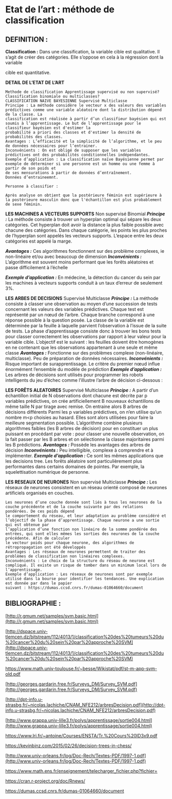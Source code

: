 # Etat de l’art : méthode de classification

## DEFINITION :

**Classification :** Dans une classification, la variable cible est qualitative. Il s’agit de créer des catégories. Elle s’oppose en cela à la régression dont la variable

cible est quantitative.

**DETAIL DE L’ETAT DE L’ART**

```
Methode de classification Apprentissage supervisé ou non supervisé? Classification binomiale ou multiclasses?
CLASSIFICATION NAIVE BAYESIENNE Supervisé Multiclasse
Principe : La méthode considère le vecteur x des valeurs des variables prédictives comme une variable aléatoire dont la distribution dépend de la classe. La
classification est réalisée à partir d’un classifieur bayésien qui est soumis à l’apprentissage. Le but de l’apprentissage pour le classifieur bayésien est d'estimer la
probabilité a priori des classes et d'estimer la densité de probabilités des classes.
Avantages : L’efficacité et la simplicité de l’algorithme, et le peu de données nécessaires pour l’entrainer.
Inconvénients : On est obligé de supposer que les variables prédictives ont des probabilités conditionnelles indépendantes.
Exemple d’application : La classification naïve Bayésienne permet par exemple de déterminer si une personne est un homme ou une femme à partir de son poids et
de ses mensurations à partir de données d’entraînement.
Données d’entraineemnt.
```
```
Personne à classifier :
```
```
Après analyse on obtient que la postérieure féminin est supérieure à la postérieure masculin donc que l'échantillon est plus probablement de sexe féminin.
```

**LES MACHINES A VECTEURS SUPPORTS** Non supervisé Binomial
**_Principe :_** La méthode consiste à trouver un hyperplan optimal qui sépare les deux catégories. Cet hyperplan doit avoir la distance la plus faible possible avec chacune
des catégories. Dans chaque catégorie, les points les plus proches de l’hyperplan sont appelés les vecteurs supports. L’espace entre les deux catégories est appelé la
marge.

**_Avantages :_** Ces algorithmes fonctionnent sur des problème complexes, ie non-linéaire et/ou avec beaucoup de dimension
**_Inconvénients :_** L’algorithme est souvent moins performant que les forêts aléatoires et passe difficilement à l’échelle


**_Exemple d’application :_** En médecine, la détection du cancer du sein par les machines à vecteurs supports conduit à un taux d’erreur de seulement 3%.

**LES ARBES DE DECISIONS** Supervisé Multiclasse
**_Principe :_**
La méthode consiste à classer une observation au moyen d’une succession de tests concernant les valeurs des variables prédictives. Chaque test est représenté par
un nœud de l’arbre. Chaque branche correspond à une réponse possible à la question posée. La classe de la variable est déterminée par la feuille à laquelle parvient
l’observation à l’issue de la suite de tests.
La phase d’apprentissage consiste donc à trouver les bons tests pour classer correctement les observations par rapport à leur valeur pour la variable cible.
L’objectif est le suivant : les feuilles doivent être homogènes en ne contenant que les observations appartenant à une seule et même classe
**_Avantages :_** Fonctionne sur des problèmes complexe (non-linéaire, multiclasse). Peu de préparation de données nécessaires.
**_Inconvénients :_** Risque important de surapprentissage. Le critère du premier nœud influe énormément l’ensemble du modèle de prédiction
**_Exemple d’application :_** Les arbres de décisions sont utilisés pour programmer les robots intelligents du jeu d’échec comme l’illustre l’arbre de décision ci-dessous :



**LES FORÊTS ALEATOIRES** Supervisé Multiclasse
**_Principe :_** A partir d’un échantillon initial de N observations dont chacune est décrite par p variables prédictives, on crée artificiellement B nouveaux échantillons de
même taille N par tirage avec remise. On entraine alors B arbres de décisions différents
Parmi les p variables prédictives, on n’en utilise qu’un nombre m<p choisies au hasard. Elles sont alors utilisées pour faire la meilleure segmentation possible.
L’algorithme combine plusieurs algorithmes faibles (les B arbres de décision) pour en constituer un plus puissant en procédant par vote : pour classer une nouvelle
observation, on la fait passer par les B arbres et on sélectionne la classe majoritaires parmi les B prédictions.
**_Avantages :_** Possède les avantages des arbres de décision
**_Inconvénients :_** Peu intelligible, complexe à comprendre et à implémenter.
**_Exemple d’application :_** Ce sont les mêmes applications que les decisions tree. Les forêts aléatoire sont particulièrement plus performantes dans certains domaines
de pointes. Par exemple, la squelettisation numérique de personne.

**LES RESEAUX DE NEURONES** Non supervisé Multiclasse
**_Principe :_** Les réseaux de neurones consistent en un réseau orienté composé de neurones artificiels organisés en couches.


```
Les neurones d’une couche donnée sont liés à tous les neurones de la couche précédente et de la couche suivante par des relations pondérées. De ces poids dépend
le comportement du réseau, et leur adaptation au problème considéré et l’objectif de la phase d’apprentissage. Chaque neurone a une sortie qui est obtenue par
l’application d’une fonction non linéaire de la somme pondérée des entrées, qui sont elles mêmes les sorties des neurones de la couche précédente. Afin de calculer
le vecteur poids pour chaque neurone, des algorithmes de rétropropagation ont été développés
Avantages : Les réseaux de neurones permettent de traiter des problèmes de classification non linéaires complexes.
Inconvénients : Le choix de la structure du réseau de neurone est compliqué. Il existe un risque de tomber dans un minimum local lors de l’apprentissage.
Exemple d’application : Les réseaux de neurones sont par exemple utilisé dans la bourse pour identifier les tendances. Une explication est donnée par dans le papier
suivant : https://dumas.ccsd.cnrs.fr/dumas-01064660/document
```
## BIBLIOGRAPHIE :

[http://r.gmum.net/samples/svm.basic.html](http://r.gmum.net/samples/svm.basic.html)

[http://dspace.univ-tlemcen.dz/bitstream/112/4013/1/classification%20des%20tumeurs%20du%20cancer%20du%20sein%20par%20approche%20SVM](http://dspace.univ-tlemcen.dz/bitstream/112/4013/1/classification%20des%20tumeurs%20du%20cancer%20du%20sein%20par%20approche%20SVM)

https://www.math.univ-toulouse.fr/~besse/Wikistat/pdf/st-m-app-svm-old.pdf

[http://georges.gardarin.free.fr/Surveys_DM/Survey_SVM.pdf](http://georges.gardarin.free.fr/Surveys_DM/Survey_SVM.pdf)

[http://dpt-info.u-strasbg.fr/~nicolas.lachiche/CNAM_NFE212/arbresDecision.pdf](http://dpt-info.u-strasbg.fr/~nicolas.lachiche/CNAM_NFE212/arbresDecision.pdf)

[http://www.grappa.univ-lille3.fr/polys/apprentissage/sortie004.html](http://www.grappa.univ-lille3.fr/polys/apprentissage/sortie004.html)


https://www.lri.fr/~antoine/Courses/ENSTA/Tr.%20Cours%20ID3x9.pdf

https://kevinbinz.com/2015/02/26/decision-trees-in-chess/

[http://www.univ-orleans.fr/log/Doc-Rech/Textes-PDF/1997-1.pdf](http://www.univ-orleans.fr/log/Doc-Rech/Textes-PDF/1997-1.pdf)

https://www.math.ens.fr/enseignement/telecharger_fichier.php?fichier=

https://cran.r-project.org/doc/Rnews/

https://dumas.ccsd.cnrs.fr/dumas-01064660/document

